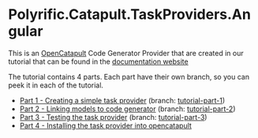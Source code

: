 # Polyrific.Catapult.TaskProviders.Angular
This is an [OpenCatapult](https://opencatapult.net) Code Generator Provider that are created in our tutorial that can be found in the [documentation website](https://docs.opencatapult.net)

The tutorial contains 4 parts. Each part have their own branch, so you can peek it in each of the tutorial.
* [Part 1 - Creating a simple task provider](https://docs.opencatapult.net/guides/dev-guides/create-task-provider) (branch: [tutorial-part-1](https://github.com/Polyrific-Inc/Polyrific.Catapult.TaskProviders.Angular/tree/tutorial-part-1))
* [Part 2 - Linking models to code generator](https://docs.opencatapult.net/guides/dev-guides/create-task-provider-4) (branch: [tutorial-part-2](https://github.com/Polyrific-Inc/Polyrific.Catapult.TaskProviders.Angular/tree/tutorial-part-2))
* [Part 3 - Testing the task provider](https://docs.opencatapult.net/guides/dev-guides/create-task-provider-3) (branch: [tutorial-part-3](https://github.com/Polyrific-Inc/Polyrific.Catapult.TaskProviders.Angular/tree/tutorial-part-3))
* [Part 4 - Installing the task provider into opencatapult](https://docs.opencatapult.net/guides/dev-guides/create-task-provider-4)




